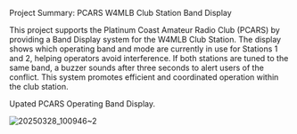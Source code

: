 Project Summary: PCARS W4MLB Club Station Band Display

This project supports the Platinum Coast Amateur Radio Club (PCARS) by providing a Band Display system for the W4MLB Club Station. The display shows which operating band and mode are currently in use for Stations 1 and 2, helping operators avoid interference. If both stations are tuned to the same band, a buzzer sounds after three seconds to alert users of the conflict. This system promotes efficient and coordinated operation within the club station.



Upated PCARS Operating Band Display.


![20250328_100946~2](https://github.com/user-attachments/assets/d5262754-5991-46af-958d-b24738c66b2d)
